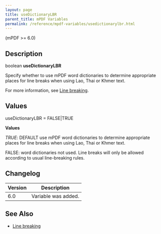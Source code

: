 ```yaml
---
layout: page
title: useDictionaryLBR
parent_title: mPDF Variables
permalink: /reference/mpdf-variables/usedictionarylbr.html
---
```


<div id="bpmbook" class="bpmbook" style="direction:ltr;">
<div class="topic_user_field">
<div id="U0">
<p>(mPDF &gt;= 6.0)</p>
<h2>Description</h2>

<div class="alert alert-info" role="alert">boolean <b>useDictionaryLBR</b></div>
<p>Specify whether to use mPDF word dictionaries to determine appropriate places for line breaks when using Lao, Thai or Khmer text.</p>
<p>For more information, see <a href="{{ "/what-else-can-i-do/line-breaking.html" | prepend: site.baseurl }}">Line breaking</a>.</p>
<h2>Values</h2>
<p class="manual_param_dt"><span class="parameter">useDictionaryLBR = <span class="smallblock">FALSE</span>|<span class="smallblock">TRUE</span></span></p>
<p class="manual_param_dd"><b>Values</b>

<i><span class="smallblock">TRUE</span></i>: <span class="smallblock">DEFAULT</span> use mPDF word dictionaries to determine appropriate places for line breaks when using Lao, Thai or Khmer text.

<span class="smallblock">FALSE</span>: word dictionaries not used. Line breaks will only be allowed according to usual line-breaking rules.</p>
<h2>Changelog</h2>
<table class="bpmTopic"> <thead>
<tr> <th>Version</th><th>Description</th> </tr>
</thead> <tbody>
<tr>
<td>6.0</td>
<td>Variable was added.</td>
</tr>
</tbody> </table>
<h2>See Also</h2>
<ul>
<li class="manual_boxlist"><a href="{{ "/what-else-can-i-do/line-breaking.html" | prepend: site.baseurl }}">Line breaking</a></li>
</ul>
</div>
</div>

